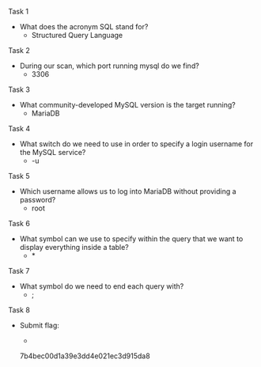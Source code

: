 Task 1
 - What does the acronym SQL stand for?
	 - Structured Query Language

Task 2
- During our scan, which port running mysql do we find?
	- 3306

Task 3
- What community-developed MySQL version is the target running?
	- MariaDB

Task 4
- What switch do we need to use in order to specify a login username for the MySQL service?
	- -u

Task 5
- Which username allows us to log into MariaDB without providing a password?
	- root

Task 6
- What symbol can we use to specify within the query that we want to display everything inside a table?
	- \*

Task 7
- What symbol do we need to end each query with?
	- \;

Task 8
- Submit flag:
	- ```
	7b4bec00d1a39e3dd4e021ec3d915da8